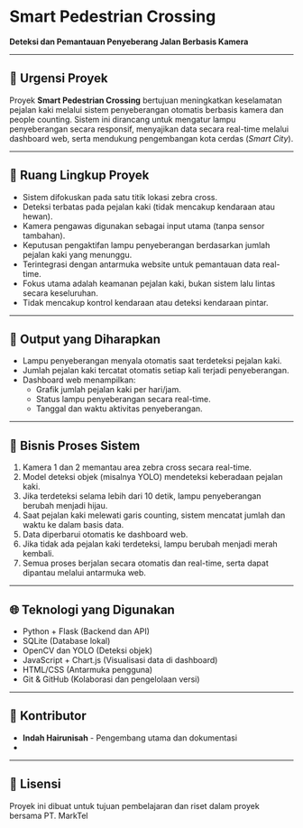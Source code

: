 
# Smart Pedestrian Crossing

**Deteksi dan Pemantauan Penyeberang Jalan Berbasis Kamera**

---

## 📌 Urgensi Proyek

Proyek **Smart Pedestrian Crossing** bertujuan meningkatkan keselamatan pejalan kaki melalui sistem penyeberangan otomatis berbasis kamera dan people counting. Sistem ini dirancang untuk mengatur lampu penyeberangan secara responsif, menyajikan data secara real-time melalui dashboard web, serta mendukung pengembangan kota cerdas (*Smart City*).

---

## 📍 Ruang Lingkup Proyek

- Sistem difokuskan pada satu titik lokasi zebra cross.
- Deteksi terbatas pada pejalan kaki (tidak mencakup kendaraan atau hewan).
- Kamera pengawas digunakan sebagai input utama (tanpa sensor tambahan).
- Keputusan pengaktifan lampu penyeberangan berdasarkan jumlah pejalan kaki yang menunggu.
- Terintegrasi dengan antarmuka website untuk pemantauan data real-time.
- Fokus utama adalah keamanan pejalan kaki, bukan sistem lalu lintas secara keseluruhan.
- Tidak mencakup kontrol kendaraan atau deteksi kendaraan pintar.

---

## 🎯 Output yang Diharapkan

- Lampu penyeberangan menyala otomatis saat terdeteksi pejalan kaki.
- Jumlah pejalan kaki tercatat otomatis setiap kali terjadi penyeberangan.
- Dashboard web menampilkan:
  - Grafik jumlah pejalan kaki per hari/jam.
  - Status lampu penyeberangan secara real-time.
  - Tanggal dan waktu aktivitas penyeberangan.

---

## 🔁 Bisnis Proses Sistem

1. Kamera 1 dan 2 memantau area zebra cross secara real-time.
2. Model deteksi objek (misalnya YOLO) mendeteksi keberadaan pejalan kaki.
3. Jika terdeteksi selama lebih dari 10 detik, lampu penyeberangan berubah menjadi hijau.
4. Saat pejalan kaki melewati garis counting, sistem mencatat jumlah dan waktu ke dalam basis data.
5. Data diperbarui otomatis ke dashboard web.
6. Jika tidak ada pejalan kaki terdeteksi, lampu berubah menjadi merah kembali.
7. Semua proses berjalan secara otomatis dan real-time, serta dapat dipantau melalui antarmuka web.

---

## 🌐 Teknologi yang Digunakan

- Python + Flask (Backend dan API)
- SQLite (Database lokal)
- OpenCV dan YOLO (Deteksi objek)
- JavaScript + Chart.js (Visualisasi data di dashboard)
- HTML/CSS (Antarmuka pengguna)
- Git & GitHub (Kolaborasi dan pengelolaan versi)

---

## 👥 Kontributor

- **Indah Hairunisah** - Pengembang utama dan dokumentasi
- 

---

## 📄 Lisensi

Proyek ini dibuat untuk tujuan pembelajaran dan riset dalam proyek bersama PT. MarkTel
